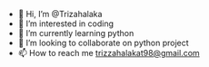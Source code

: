 - 👋 Hi, I’m @Trizahalaka
- 👀 I’m interested in coding
- 🌱 I’m currently learning python
- 💞️ I’m looking to collaborate on python project
- 📫 How to reach me trizzahalakat98@gmail.com


<!---
Trizahalaka/Trizahalaka is a ✨ special ✨ repository because its `README.md` (this file) appears on your GitHub profile.
You can click the Preview link to take a look at your changes.
--->

